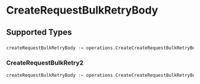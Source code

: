 # CreateRequestBulkRetryBody


## Supported Types

### 

```go
createRequestBulkRetryBody := operations.CreateCreateRequestBulkRetryBodyStr(string{/* values here */})
```

### CreateRequestBulkRetry2

```go
createRequestBulkRetryBody := operations.CreateCreateRequestBulkRetryBodyCreateRequestBulkRetry2(operations.CreateRequestBulkRetry2{/* values here */})
```

